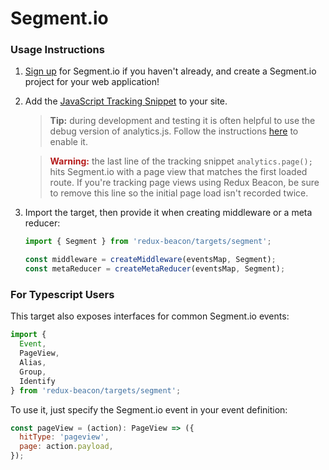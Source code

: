 # Segment.io

### Usage Instructions

1. [Sign up](https://segment.com/signup) for Segment.io if you haven't already, and create a Segment.io project for your web application!

2. Add the
   [JavaScript Tracking Snippet](https://segment.com/docs/sources/website/analytics.js/quickstart/)
   to your site.

    > **Tip:**
    > during development and testing it is often helpful to use the debug
    > version of analytics.js. Follow the instructions
    > [here](https://segment.com/docs/sources/website/analytics.js/#debug)
    > to enable it.

    > **<span style="color: #b51c1c">Warning:</span>**
    > the last line of the tracking snippet `analytics.page();` hits Segment.io
    > with a page view that matches the first loaded route. If you're tracking
    > page views using Redux Beacon, be sure to remove this line so the initial
    > page load isn't recorded twice.

3. Import the target, then provide it when creating middleware or a meta reducer:

   ```js
   import { Segment } from 'redux-beacon/targets/segment';

   const middleware = createMiddleware(eventsMap, Segment);
   const metaReducer = createMetaReducer(eventsMap, Segment);
   ```



### For Typescript Users

This target also exposes interfaces for common Segment.io events:

```js
import {
  Event,
  PageView,
  Alias,
  Group,
  Identify
} from 'redux-beacon/targets/segment';
```

To use it, just specify the Segment.io event in your event definition:

```js
const pageView = (action): PageView => ({
  hitType: 'pageview',
  page: action.payload,
});
```
